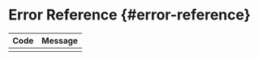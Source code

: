 <script setup>
import { data } from '../../.vitepress/errors.data.ts'
const hash = location.hash.slice(1)
</script>

# Error Reference {#error-reference}

<table>
  <thead>
    <tr>
      <th>Code</th>
      <th>Message</th>
    </tr>
  </thead>
  <tbody>
    <tr v-for="(msg, code) of data.errorMessages" :class="{ highlight: hash === String(code) }">
      <td :id="code" v-text="code" />
      <td v-text="msg" />
    </tr>
  </tbody>
</table>

<style scoped>
.highlight {
  color: var(--vt-c-yellow-darker);
  font-weight: bold;
}
</style>
